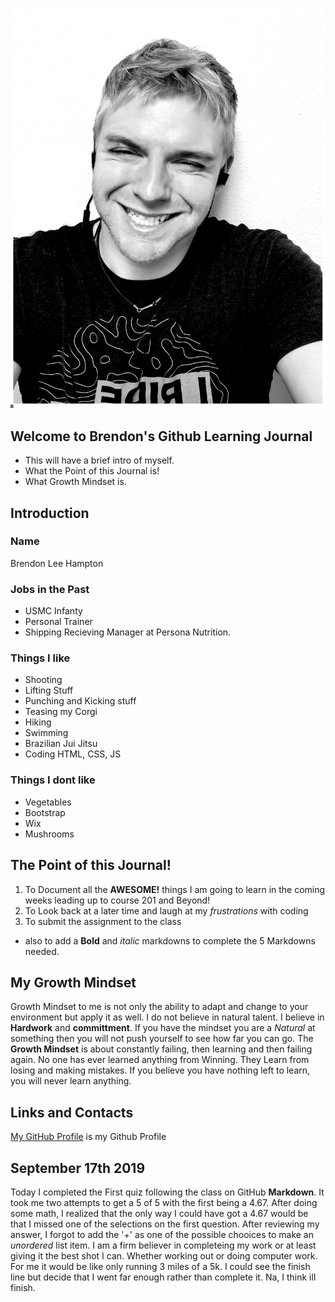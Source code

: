 ![Image](Githubimage.jpg)

## Welcome to Brendon's Github Learning Journal

- This will have a brief intro of myself.
- What the Point of this Journal is!
- What Growth Mindset is. 

## Introduction
### Name
Brendon Lee Hampton
### Jobs in the Past
- USMC Infanty
- Personal Trainer
- Shipping Recieving Manager at Persona Nutrition.

### Things I like
- Shooting 
- Lifting Stuff
- Punching and Kicking stuff
- Teasing my Corgi
- Hiking
- Swimming
- Brazilian Jui Jitsu
- Coding HTML, CSS, JS

### Things I dont like
- Vegetables
- Bootstrap
- Wix
- Mushrooms

## The Point of this Journal!

1. To Document all the <strong>AWESOME!</strong> things I am going to learn in the coming weeks leading up to course 201 and Beyond!
2. To Look back at a later time and laugh at my <em>frustrations</em> with coding
3. To submit the assignment to the class 
- also to add a **Bold** and _italic_ markdowns to complete the 5 Markdowns needed.

## My Growth Mindset

Growth Mindset to me is not only the ability to adapt and change to your environment but apply it as well. I do not believe in natural talent. I believe in **Hardwork** and **committment**. If you have the mindset you are a <em>Natural</em> at something then you will not push yourself to see how far you can go. The <strong>Growth Mindset</strong> is about constantly failing, then learning and then failing again. No one has ever learned anything from Winning. They Learn from losing and making mistakes. If you believe you have nothing left to learn, you will never learn anything.  


## Links and Contacts
[My GitHub Profile](https://github.com/BrendonLH) is my Github Profile

## September 17th 2019

Today I completed the First quiz following the class on GitHub **Markdown**. It took me two attempts to get a 5 of 5 with the first being a 4.67. After doing some math, I realized that the only way I could have got a 4.67 would be that I missed one of the selections on the first question. After reviewing my answer, I forgot to add the '+' as one of the possible chooices to make an *unordered* list item. I am a firm believer in completeing my work or at least giving it the best shot I can. Whether working out or doing computer work. For me it would be like only running 3 miles of a 5k. I could see the finish line but decide that I went far enough rather than complete it. Na, I think ill finish. 


